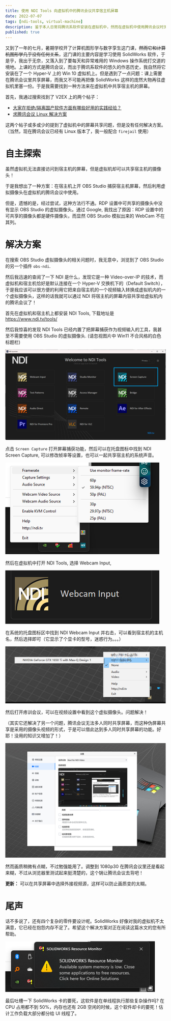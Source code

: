 ```yaml
---
title: 使用 NDI Tools 向虚拟机中的腾讯会议共享宿主机屏幕
date: 2022-07-07
tags: [ndi-tools, virtual-machine]
description: 鉴于本人日常将腾讯系软件安装在虚拟机中，然而在虚拟机中使用腾讯会议时无法共享宿主机的屏幕，经过几番周折之后最终使用 NDI Tools 解决了这个问题，于是写下此文，方便有同样需求的人参考。
published: true
---
```


又到了一年的七月，暑期学校开了计算机图形学与数字孪生这门课，~~然而它和计算机图形学几乎没有任何关系~~，这门课的主要内容是学习使用 SolidWorks 软件，于是乎，我出于无奈，又落入到了要每天和异常难用的 Windows 操作系统打交道的境地。上课的方式是腾讯会议，而出于腾讯系软件的悠久的作恶历史，我自然将它安装在了一个 Hyper-V 上的 Win 10 虚拟机上。但是遇到了一点问题：课上需要在腾讯会议里共享屏幕，而我又不可能再把像 SolidWorks 这样的庞然大物再往虚拟机里塞一份。于是我需要找到一种方法来在虚拟机中共享宿主机的屏幕。

首先，我通过搜索找到了 V2EX 上的两个帖子：

- [大家在拒绝/隔离国产软件方面有哪些好用的实践经验？](https://v2ex.com/t/755253)
- [求腾讯会议 Linux 解决方案](https://v2ex.com/t/644869)



这两个帖子或多或少的提到了虚拟机中的屏幕共享问题，但是没有任何解决方案。（当然，现在腾讯会议已经有 Linux 版本了，我一般配合 `firejail` 使用）

# 自主探索

虽然虚拟机无法直接访问到宿主机的屏幕，但是虚拟机却可以共享宿主机的摄像头！

于是我想出了一种方案：在宿主机上开 OBS Studio 捕获宿主机屏幕，然后利用虚拟摄像头在虚拟机的腾讯会议中使用。

但是，遗憾的是，经过尝试，这种方法行不通。RDP 设置中可共享的摄像头中没有显示 OBS Studio 的虚拟摄像头。通过 Google, 我找出了原因：RDP 设置中的可共享的摄像头都是硬件摄像头，而显然 OBS Studio 模拟出来的 WebCam 不在其列。

# 解决方案

在搜索 OBS Studio 虚拟摄像头的相关问题时，我无意中，浏览到了 OBS Studio 的另一个插件 `obs-ndi`. 

然后我迅速的查阅了一下 NDI 是什么，发现它是一种 Video-over-IP 的技术，而虚拟机和宿主机恰好是默认连接在一个 Hyper-V 交换机下的（Default Switch），于是我应该可以很方便的利用它把来自宿主机的一个视频输入转换成虚拟机内的一个虚拟摄像头，这样的话我就可以通过 NDI 将宿主机的屏幕内容共享给虚拟机内的腾讯会议了！

首先在虚拟机和宿主机上都安装 NDI Tools, 下载地址是 https://www.ndi.tv/tools/

然后我惊喜的发现 NDI Tools 已经内置了把屏幕捕获作为视频输入的工具，我甚至不需要使用 OBS Studio 的虚拟摄像头. (请忽视图片中 Win11 不合风格的白色标题栏)

![Screen Capture function of NDI Tools](image-20220707135344458.png)

点击 `Screen Capture` 打开屏幕捕获功能，然后可以在托盘图标中找到 NDI Screen Capture, 可以修改帧率等设置，也可以一起共享宿主机的系统声音。

![image-20220707135655750](image-20220707135655750.png)

然后在虚拟机中打开 NDI Tools, 选择 Webcam Input, 

![image-20220707140206269](image-20220707140206269.png)

在系统的托盘图标区中找到 NDI Webcam Input 并右击，可以看到宿主机的主机名，然后选择即可（它显示了个显卡的型号，迷惑行为。。。）

![image-20220707140402620](image-20220707140402620.png)

然后打开疼训会议，可以在视频设置中看到这个虚拟摄像头。问题解决！

（其实它还解决了另一个问题，腾讯会议无法多人同时共享屏幕，而这种伪屏幕共享是采用的摄像头视频的形式，于是可以借此达到多人同时共享屏幕的功能。好耶！没用的知识又增加了！）

![image-20220707140911163](image-20220707140911163.png)

然而画质稍微有点糊，不过勉强能用了。调整到 1080p30 在腾讯会议里还是看起来糊，不过从浏览器里测试起来挺清楚的，这个锅让腾讯会议去背吧！

**更新：** 可以在共享屏幕中选择外接视频源，这样可以防止画质变的太糊。

# 尾声

话不多说了，还有四个复杂的零件要设计呢。SolidWorks 好像对我的虚拟机不太满意，它已经在抱怨内存不足了。希望这个解决方案对正在阅读这篇水文的您有所帮助。

![image-20220707141131538](image-20220707141131538.png)

最后吐槽一下 SolidWorks 卡的要死，这软件是在单线程执行那些复杂操作吗? 在 CPU 占用都不到 50%，内存也还有 2GB 空闲的时候，这个软件却卡的要死！估计工作负载大部分都分给 UI 线程了。
